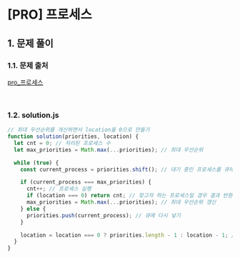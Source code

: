# [PRO] 프로세스

## 1. 문제 풀이

### 1.1. 문제 출처

[pro_프로세스](https://school.programmers.co.kr/learn/courses/30/lessons/42587)

<br>

### 1.2. solution.js

```javascript
// 최대 우선순위를 개신하면서 location을 0으로 만들기
function solution(priorities, location) {
  let cnt = 0; // 처리된 프로세스 수
  let max_priorities = Math.max(...priorities); // 최대 우선순위

  while (true) {
    const current_process = priorities.shift(); // 대기 중인 프로세스를 큐에서 꺼내기

    if (current_process === max_priorities) {
      cnt++; // 프로세스 실행
      if (location === 0) return cnt; // 찾고자 하는 프로세스일 경우 결과 반환
      max_priorities = Math.max(...priorities); // 최대 우선순위 갱신
    } else {
      priorities.push(current_process); // 큐에 다시 넣기
    }

    location = location === 0 ? priorities.length - 1 : location - 1; // 위치 조정
  }
}
```
